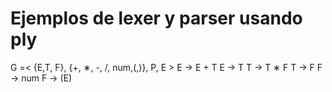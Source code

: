 # Ejemplos de lexer y parser usando ply

G =< {E,T, F}, {+, ∗, -, /, num,(,)}, P, E >
E → E + T
E → T
T → T ∗ F
T → F
F → num
F → (E)
